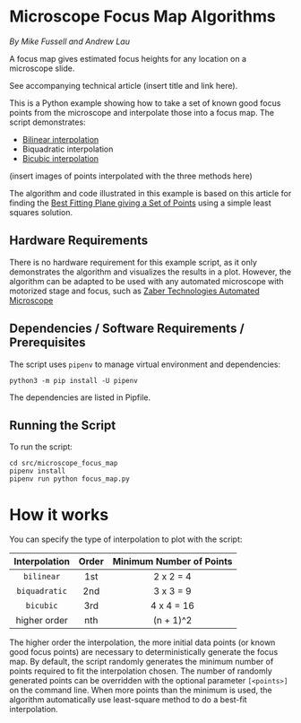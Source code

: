# Microscope Focus Map Algorithms

*By Mike Fussell and Andrew Lau*

A focus map gives estimated focus heights for any location on a microscope slide.

See accompanying technical article (insert title and link here).

This is a Python example showing how to take a set of known good focus points
from the microscope and interpolate those into a focus map.  The script demonstrates:
- [Bilinear interpolation](https://en.wikipedia.org/wiki/Bilinear_interpolation)
- Biquadratic interpolation
- [Bicubic interpolation](https://en.wikipedia.org/wiki/Bicubic_interpolation)

(insert images of points interpolated with the three methods here)

The algorithm and code illustrated in this example is based on this article for finding the
[Best Fitting Plane giving a Set of Points](https://math.stackexchange.com/questions/99299/best-fitting-plane-given-a-set-of-points)
using a simple least squares solution.

## Hardware Requirements
There is no hardware requirement for this example script, as it only demonstrates the algorithm
and visualizes the results in a plot.  However, the algorithm can be adapted to be used with any automated
microscope with motorized stage and focus,
such as [Zaber Technologies Automated Microscope](https://www.zaber.com/products/microscopes)

## Dependencies / Software Requirements / Prerequisites
The script uses `pipenv` to manage virtual environment and dependencies:

    python3 -m pip install -U pipenv

The dependencies are listed in Pipfile.

## Running the Script
To run the script:

    cd src/microscope_focus_map
    pipenv install
    pipenv run python focus_map.py

# How it works
You can specify the type of interpolation to plot with the script:

| Interpolation  | Order | Minimum Number of Points |
|:--------------:|:-----:|:------------------------:|
|   `bilinear`   |  1st  |        2 x 2 = 4         |
| `biquadratic`  |  2nd  |        3 x 3 = 9         |
|   `bicubic`    |  3rd  |        4 x 4 = 16        |
| higher order   |  nth  |         (n + 1)^2        |

The higher order the interpolation, the more initial data points (or known good focus points)
are necessary to deterministically generate the focus map.
By default, the script randomly generates the minimum number of points required
to fit the interpolation chosen.  The number of randomly generated points can be overridden
with the optional parameter `[<points>]` on the command line.  When more points than the minimum
is used, the algorithm automatically use least-square method to do a best-fit interpolation.
